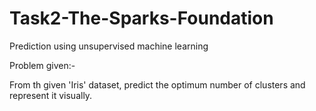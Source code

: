 # Task2-The-Sparks-Foundation

Prediction using unsupervised machine learning

Problem given:-

From th given 'Iris' dataset, predict the optimum number of clusters and represent it visually.
